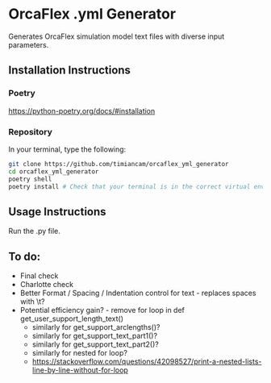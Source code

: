 # OrcaFlex .yml Generator

Generates OrcaFlex simulation model text files with diverse input parameters.

## Installation Instructions

### Poetry

https://python-poetry.org/docs/#installation

### Repository
In your terminal, type the following:

```sh
git clone https://github.com/timiancam/orcaflex_yml_generator
cd orcaflex_yml_generator
poetry shell
poetry install # Check that your terminal is in the correct virtual environment
```

## Usage Instructions

Run the .py file.

## To do:

* Final check
* Charlotte check
* Better Format / Spacing / Indentation control for text - replaces spaces with \t?
* Potential efficiency gain? - remove for loop in def get_user_support_length_text()
  * similarly for get_support_arclengths()?
  * similarly for get_support_text_part1()?
  * similarly for get_support_text_part2()?
  * similarly for nested for loop?
  * https://stackoverflow.com/questions/42098527/print-a-nested-lists-line-by-line-without-for-loop
